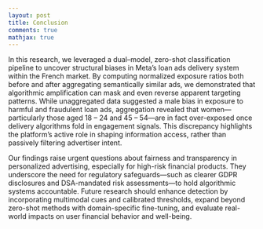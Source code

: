 ```yaml
---
layout: post
title: Conclusion
comments: true
mathjax: true
---
```

In this research, we leveraged a dual–model, zero-shot classification pipeline to uncover structural biases in Meta’s loan ads delivery system within the French market. By computing normalized exposure ratios both before and after aggregating semantically similar ads, we demonstrated that algorithmic amplification can mask and even reverse apparent targeting patterns. While unaggregated data suggested a male bias in exposure to harmful and fraudulent loan ads, aggregation revealed that women—particularly those aged 18 – 24 and 45 – 54—are in fact over-exposed once delivery algorithms fold in engagement signals. This discrepancy highlights the platform’s active role in shaping information access, rather than passively filtering advertiser intent.

Our findings raise urgent questions about fairness and transparency in personalized advertising, especially for high-risk financial products. They underscore the need for regulatory safeguards—such as clearer GDPR disclosures and DSA-mandated risk assessments—to hold algorithmic systems accountable. Future research should enhance detection by incorporating multimodal cues and calibrated thresholds, expand beyond zero-shot methods with domain-specific fine-tuning, and evaluate real-world impacts on user financial behavior and well-being.
